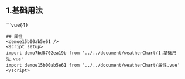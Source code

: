 ## 1.基础用法
<demo7bd8702ea19b />
```vue{4}
<template>
    <weather-chart ref="chartRef" v-bind="chartOption"></weather-chart>
</template>
<script setup>
import { ref, onMounted } from 'vue';

const chartRef = ref();

const chartOption = {
    icons: [
        'http://sponsors.vuejs.org/images/chrome_frameworks_fund.png',
        'http://cn.vitejs.dev/logo-with-shadow.png',
        'http://v2.cn.vuejs.org/images/logo.svg'
    ],
    dates: ['今天\n03/25', '明天\n03/26', '周三\n03/27', '周四\n03/28', '周五\n03/29', '周六\n03/30', '周日\n03/31'],
    temperature: [[7, 18], [12, 24], [15, 26], [13, 22], [15, 24], [11, 27], [13, 25]]
};

onMounted(() => {
    chartRef?.value?.renderChart();
});
</script>
<style lang="scss" scoped>
.zrx-chart {
    width: 859px;
    height: 402px;
    background-color: black;
}
</style>

```
## 属性
<demoe15b00ab5e61 />
<script setup>
import demo7bd8702ea19b from '../../document/weatherChart/1.基础用法.vue'
import demoe15b00ab5e61 from '../../document/weatherChart/属性.vue'
</script>
